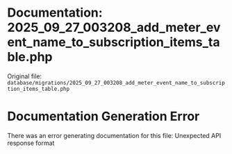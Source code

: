 # Documentation: 2025_09_27_003208_add_meter_event_name_to_subscription_items_table.php

Original file: `database/migrations/2025_09_27_003208_add_meter_event_name_to_subscription_items_table.php`

# Documentation Generation Error

There was an error generating documentation for this file: Unexpected API response format